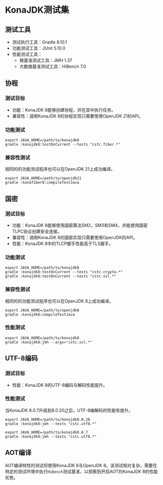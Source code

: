 # KonaJDK测试集

## 测试工具

- 测试执行工具：Gradle 8.10.1
- 功能测试工具：JUnit 5.10.0
- 性能测试工具：
  - 微基准测试工具：JMH 1.37
  - 大数据基准测试工具：HiBench 7.0

## 协程

### 测试目标

- 功能：KonaJDK 8能够创建协程，并在其中执行任务。
- 兼容性：调用KonaJDK 8的协程实现只需要使用OpenJDK 21的API。

### 功能测试

```
export JAVA_HOME=/path/to/konajdk8
gradle :konajdk8:testOnCurrent --tests "cstc.fiber.*"
```

### 兼容性测试

相同的的功能测试程序也可以在OpenJDK 21上成功编译。

```
export JAVA_HOME=/path/to/openjdk21
gradle :konafiber8:compileTestJava
```

## 国密

### 测试目标

- 功能：KonaJDK 8能够使用国密算法SM2，SM3和SM4，并能使用国密TLPC协议创建安全连接。
- 兼容性：调用KonaJDK 8的国密实现只需要使用OpenJDK的API。
- 性能：KonaJDK 8中的TLCP握手性能高于TLS握手。

### 功能测试

```
export JAVA_HOME=/path/to/konajdk8
gradle :konajdk8:testOnCurrent --tests "cstc.crypto.*"
gradle :konajdk8:testOnCurrent --tests "cstc.ssl.*"
```

### 兼容性测试

相同的的功能测试程序也可以在OpenJDK 8上成功编译。

```
export JAVA_HOME=/path/to/openjdk8
gradle :konajdk8:compileTestJava
```

### 性能测试

```
export JAVA_HOME=/path/to/konajdk8
gradle :konajdk8:jmh --args="cstc.ssl.*"
```

## UTF-8编码

### 测试目标

- 性能：KonaJDK 8的UTF-8编码与解码性能提升。

### 性能测试

当KonaJDK 8.0.7升级到8.0.20之后，UTF-8编解码的性能有提升。

```
export JAVA_HOME=/path/to/konajdk8.0.20
gradle :konajdk8:jmh --tests "cstc.utf8.*"
```

```
export JAVA_HOME=/path/to/konajdk8.0.7
gradle :konajdk8:jmh --tests "cstc.utf8.*"
```

## AOT编译

AOT编译特性的测试将使用KonaJDK 8与OpenJDK 8。该测试相对复杂，需要在特定的测试环境中执行`HiBench`测试基准，以观察到开启AOT的KonaJDK 8的性能优势。
